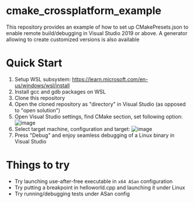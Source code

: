 # cmake_crossplatform_example

This repository provides an example of how to set up CMakePresets.json to enable remote build/debugging in Visual Studio 2019 or above. A generator allowing to create customized versions is also available

# Quick Start

1. Setup WSL subsystem: https://learn.microsoft.com/en-us/windows/wsl/install
1. Install gcc and gdb packages on WSL
1. Clone this repository
1. Open the cloned repository as "directory" in Visual Studio (as opposed to "open solution")
1. Open Visual Studio settings, find CMake section, set following option:
![image](https://user-images.githubusercontent.com/2542609/193409789-5077a5aa-0859-4d2d-bb7f-abc5a71b0d5c.png)
1. Select target machine, configuration and target: ![image](https://user-images.githubusercontent.com/2542609/193409920-70778cdd-ead4-4b0b-9924-e3d83a74800b.png)
1. Press "Debug" and enjoy seamless debugging of a Linux binary in Visual Studio

# Things to try

* Try launching use-after-free executable in `x64 ASan` configuration
* Try putting a breakpoint in helloworld.cpp and launching it under Linux
* Try running/debugging tests under ASan config

